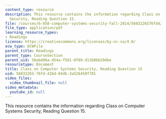 ```yaml
---
content_type: resource
description: This resource contains the information regarding Class on Computer Systems
  Security, Reading Question 15.
file: /courses/6-858-computer-systems-security-fall-2014/5683226576fd42bd04db3a526450f781_MIT6_858F14_Reading15.pdf
file_type: application/pdf
learning_resource_types:
- Readings
license: https://creativecommons.org/licenses/by-nc-sa/4.0/
ocw_type: OCWFile
parent_title: Readings
parent_type: CourseSection
parent_uid: 50ab49ba-d54a-f501-0f69-d11b0bb294be
resourcetype: Document
title: Class on Computer Systems Security, Reading Question 15
uid: 56832265-76fd-42bd-04db-3a526450f781
video_files:
  video_thumbnail_file: null
video_metadata:
  youtube_id: null
---
```

This resource contains the information regarding Class on Computer Systems Security, Reading Question 15.